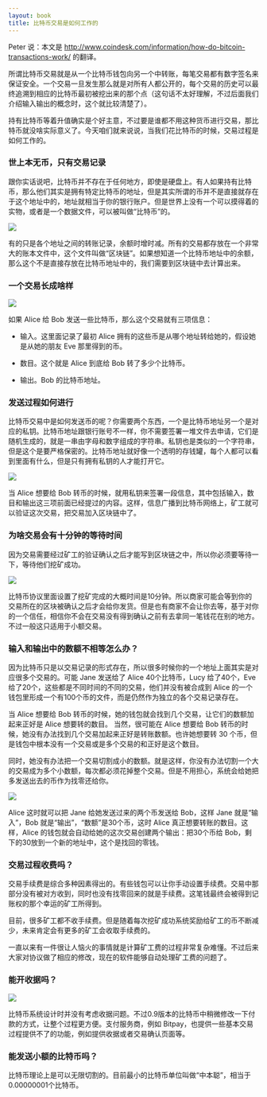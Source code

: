 ```yaml
---
layout: book
title: 比特币交易是如何工作的
---
```


Peter 说：本文是 <http://www.coindesk.com/information/how-do-bitcoin-transactions-work/> 的翻译。


所谓比特币交易就是从一个比特币钱包向另一个中转账，每笔交易都有数字签名来保证安全。一个交易一旦发生那么就是对所有人都公开的，每个交易的历史可以最终追溯到相应的比特币最初被挖出来的那个点（这句话不太好理解，不过后面我们介绍输入输出的概念时，这个就比较清楚了）。

持有比特币等着升值确实是个好主意，不过要是谁都不用这种货币进行交易，那比特币就没啥实际意义了。今天咱们就来说说，当我们花比特币的时候，交易过程是如何工作的。


### 世上本无币，只有交易记录

跟你实话说吧，比特币并不存在于任何地方，即使是硬盘上。有人如果持有比特币，那么他们其实是拥有特定比特币的地址，但是其实所谓的币并不是直接就存在于这个地址中的，地址就相当于你的银行账户。但是世界上没有一个可以摸得着的实物，或者是一个数据文件，可以被叫做“比特币”的。

![](http://happypeter.github.io/bitcoin_basics/img/bitcoin_key.jpg)

有的只是各个地址之间的转账记录，余额时增时减。所有的交易都存放在一个非常大的账本文件中，这个文件叫做“区块链”。如果想知道一个比特币地址中的余额，那么这个不是直接存放在比特币地址中的，我们需要到区块链中去计算出来。


### 一个交易长成啥样

![](http://happypeter.github.io/bitcoin_basics/img/input_output.png)

如果 Alice 给 Bob 发送一些比特币，那么这个交易就有三项信息：

- 输入。这里面记录了最初 Alice 拥有的这些币是从哪个地址转给她的，假设她是从她的朋友 Eve 那里得到的币。

- 数目。这个就是 Alice 到底给 Bob 转了多少个比特币。

- 输出。Bob 的比特币地址。


### 发送过程如何进行

比特币交易中是如何发送币的呢？你需要两个东西，一个是比特币地址另一个是对应的私钥。比特币地址跟银行账号不一样，你不需要签署一堆文件去申请，它们是随机生成的，就是一串由字母和数字组成的字符串。私钥也是类似的一个字符串，但是这个是要严格保密的。比特币地址就好像一个透明的存钱罐，每个人都可以看到里面有什么，但是只有拥有私钥的人才能打开它。

![](http://happypeter.github.io/bitcoin_basics/img/deposit_box.jpg)

当 Alice 想要给 Bob 转币的时候，就用私钥来签署一段信息，其中包括输入，数目和输出这三项前面已经提过的内容。这样，信息广播到比特币网络上，矿工就可以验证这次交易，把交易加入区块链中了。


### 为啥交易会有十分钟的等待时间

因为交易需要经过矿工的验证确认之后才能写到区块链之中，所以你必须要等待一下，等待他们挖矿成功。


![](http://happypeter.github.io/bitcoin_basics/img/four_square.png)

比特币协议里面设置了挖矿完成的大概时间是10分钟。所以商家可能会等到你的交易所在的区块被确认之后才会给你发货。但是也有商家不会让你去等，基于对你的一个信任，相信你不会在交易没有得到确认之前有去拿同一笔钱花在别的地方。不过一般这只适用于小额交易。

### 输入和输出中的数额不相等怎么办？

因为比特币只是以交易记录的形式存在，所以很多时候你的一个地址上面其实是对应很多个交易的。可能 Jane 发送给了 Alice 40个比特币，Lucy 给了40个，Eve 给了20个，这些都是不同时间的不同的交易，他们并没有被合成到 Alice 的一个钱包里形成一个有100个币的文件，而是仍然作为独立的各个交易记录存在。

当 Alice 想要给 Bob 转币的时候，她的钱包就会找到几个交易，让它们的数额加起来正好是 Alice 想要转的数目。 当然，很可能在 Alice 想要给 Bob 转币的时候，她没有办法找到几个交易加起来正好是转账数额。也许她想要转 30 个币，但是钱包中根本没有一个交易或是多个交易的和正好是这个数目。

同时，她没有办法把一个交易切割成小的数额。就是这样，你没有办法切割一个大的交易成为多个小数额，每次都必须花掉整个交易。但是不用担心，系统会给她把多发送出去的币作为找零还给你。

![](http://happypeter.github.io/bitcoin_basics/img/litte_change.png)

Alice 这时就可以把 Jane 给她发送过来的两个币发送给 Bob，这样 Jane 就是“输入”，Bob 就是“输出”，“数额”是30个币，这时 Alice 真正想要转账的数目。这样，Alice 的钱包就会自动给她的这次交易创建两个输出：把30个币给 Bob，剩下的30放到一个新的地址中，这个是找回的零钱。

### 交易过程收费吗？

交易手续费是综合多种因素得出的。有些钱包可以让你手动设置手续费。交易中那部分没有被对方收到，同时也没有找零回来的就是手续费。这笔钱最终会被得到记账权的那个幸运的矿工所得到。

目前，很多矿工都不收手续费。但是随着每次挖矿成功系统奖励给矿工的币不断减少，未来肯定会有更多的矿工会收取手续费的。

一直以来有一件很让人恼火的事情就是计算矿工费的过程非常复杂难懂。不过后来大家对协议做了相应的修改，现在的软件能够自动处理矿工费的问题了。

### 能开收据吗？

![](http://happypeter.github.io/bitcoin_basics/img/receipt.jpg)

比特币系统设计时并没有考虑收据问题。不过0.9版本的比特币中稍微修改一下付款的方式，让整个过程更方便。支付服务商，例如 Bitpay，也提供一些基本交易过程提供不了的功能，例如提供收据或者交易确认页面等。

### 能发送小额的比特币吗？

比特币理论上是可以无限切割的。目前最小的比特币单位叫做“中本聪”，相当于0.00000001个比特币。
